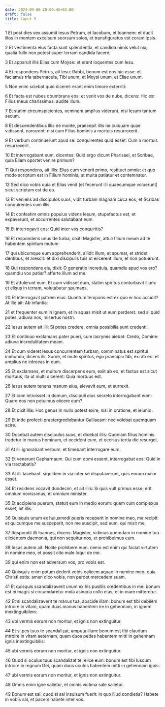 ```yaml
---
date: 2024-09-06 20:00:46+02:00
draft: false
title: Caput 9
---
```





1 Et post dies sex assumit Iesus Petrum, et Iacobum, et Ioannem: et ducit illos in montem excelsum seorsum solos, et transfiguratus est coram ipsis.

2 Et vestimenta eius facta sunt splendentia, et candida nimis velut nix, qualia fullo non potest super terram candida facere.

3 Et apparuit illis Elias cum Moyse: et erant loquentes cum Iesu.

4 Et respondens Petrus, ait Iesu: Rabbi, bonum est nos hic esse: et faciamus tria tabernacula, Tibi unum, et Moysi unum, et Eliae unum.

5 Non enim sciebat quid diceret: erant enim timore exterriti:

6 Et facta est nubes obumbrans eos: et venit vox de nube, dicens: Hic est Filius meus charissimus: audite illum.

7 Et statim circumspicientes, neminem amplius viderunt, nisi Iesum tantum secum.

8 Et descendentibus illis de monte, praecepit illis ne cuiquam quae vidissent, narrarent: nisi cum Filius hominis a mortuis resurrexerit.

9 Et verbum continuerunt apud se: conquirentes quid esset: Cum a mortuis resurrexerit.

10 Et interrogabant eum, dicentes: Quid ergo dicunt Pharisaei, et Scribae, quia Eliam oportet venire primum?

11 Qui respondens, ait illis: Elias cum venerit primo, restituet omnia: et quo modo scriptum est in Filium hominis, ut multa patiatur et contemnatur.

12 Sed dico vobis quia et Elias venit (et fecerunt illi quaecumque voluerunt) sicut scriptum est de eo.

13 Et veniens ad discipulos suos, vidit turbam magnam circa eos, et Scribas conquirentes cum illis.

14 Et confestim omnis populus videns Iesum, stupefactus est, et expaverunt, et accurrentes salutabant eum.

15 Et interrogavit eos: Quid inter vos conquiritis?

16 Et respondens unus de turba, dixit: Magister, attuli filium meum ad te habentem spiritum mutum:

17 qui ubicumque eum apprehenderit, allidit illum, et spumat, et stridet dentibus, et arescit: et dixi discipulis tuis ut eiicerent illum, et non potuerunt.

18 Qui respondens eis, dixit: O generatio incredula, quamdiu apud vos ero? quamdiu vos patiar? afferte illum ad me.

19 Et attulerunt eum. Et cum vidisset eum, statim spiritus conturbavit illum: et elisus in terram, volutabatur spumans.

20 Et interrogavit patrem eius: Quantum temporis est ex quo ei hoc accidit? At ille ait: Ab infantia:

21 et frequenter eum in ignem, et in aquas misit ut eum perderet. sed si quid potes, adiuva nos, misertus nostri.

22 Iesus autem ait illi: Si potes credere, omnia possibilia sunt credenti.

23 Et continuo exclamans pater pueri, cum lacrymis aiebat: Credo, Domine: adiuva incredulitatem meam.

24 Et cum videret Iesus concurrentem turbam, comminatus est spiritui immundo, dicens illi: Surde, et mute spiritus, ego praecipio tibi, exi ab eo: et amplius ne introeas in eum.

25 Et exclamans, et multum discerpens eum, exiit ab eo, et factus est sicut mortuus, ita ut multi dicerent: Quia mortuus est.

26 Iesus autem tenens manum eius, elevavit eum, et surrexit.

27 Et cum introisset in domum, discipuli eius secreto interrogabant eum: Quare nos non potuimus eiicere eum?

28 Et dixit illis: Hoc genus in nullo potest exire, nisi in oratione, et ieiunio.

29 Et inde profecti praetergrediebantur Galilaeam: nec volebat quemquam scire.

30 Docebat autem discipulos suos, et dicebat illis: Quoniam filius hominis tradetur in manus hominum, et occident eum, et occisus tertia die resurget.

31 At illi ignorabant verbum: et timebant interrogare eum.

32 Et venerunt Capharnaum. Qui cum domi essent, interrogabat eos: Quid in via tractabatis?

33 At illi tacebant. siquidem in via inter se disputaverunt, quis eorum maior esset.

34 Et residens vocavit duodecim, et ait illis: Si quis vult primus esse, erit omnium novissimus, et omnium minister.

35 Et accipiens puerum, statuit eum in medio eorum: quem cum complexus esset, ait illis:

36 Quisquis unum ex huiusmodi pueris receperit in nomine meo, me recipit: et quicumque me susceperit, non me suscipit, sed eum, qui misit me.

37 Respondit illi Ioannes, dicens: Magister, vidimus quemdam in nomine tuo eiicientem daemonia, qui non sequitur nos, et prohibuimus eum.

38 Iesus autem ait: Nolite prohibere eum. nemo est enim qui faciat virtutem in nomine meo, et possit cito male loqui de me.

39 qui enim non est adversum vos, pro vobis est.

40 Quisquis enim potum dederit vobis calicem aquae in nomine meo, quia Christi estis: amen dico vobis, non perdet mercedem suam.

41 Et quisquis scandalizaverit unum ex his pusillis credentibus in me: bonum est ei magis si circumdaretur mola asinaria collo eius, et in mare mitteretur.

42 Et si scandalizaverit te manus tua, abscide illam: bonum est tibi debilem introire in vitam, quam duas manus habentem ire in gehennam, in ignem inextinguibilem:

43 ubi vermis eorum non moritur, et ignis non extinguitur.

44 Et si pes tuus te scandalizat, amputa illum: bonum est tibi claudum introire in vitam aeternam, quam duos pedes habentem mitti in gehennam ignis inextinguibilis:

45 ubi vermis eorum non moritur, et ignis non extinguitur.

46 Quod si oculus tuus scandalizat te, eiice eum: bonum est tibi luscum introire in regnum Dei, quam duos oculos habentem mitti in gehennam ignis:

47 ubi vermis eorum non moritur, et ignis non extinguitur.

48 Omnis enim igne salietur, et omnis victima sale salietur.

49 Bonum est sal: quod si sal insulsum fuerit: in quo illud condietis? Habete in vobis sal, et pacem habete inter vos.

